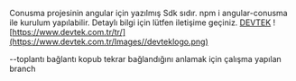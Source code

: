 Conusma projesinin angular için yazılmış Sdk sıdır.
npm i angular-conusma ile kurulum yapılabilir.
Detaylı bilgi için lütfen iletişime geçiniz.
[DEVTEK](https://www.devtek.com.tr/)
![https://www.devtek.com.tr/tr/](https://www.devtek.com.tr/Images//devteklogo.png)


--toplantı bağlantı kopub tekrar bağlandığını anlamak için çalışma yapılan branch
